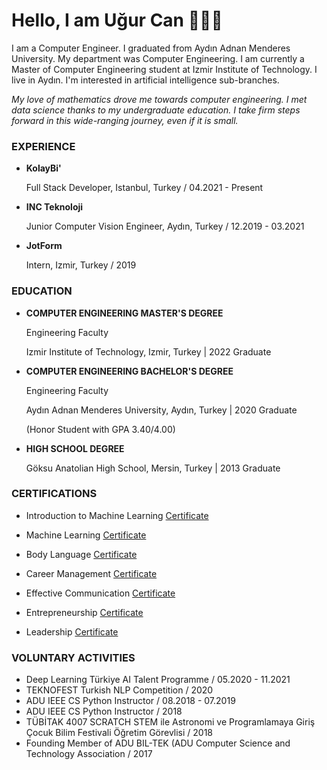 # Hello, I am Uğur Can 👨🏽‍💻

I am a Computer Engineer. I graduated from Aydın Adnan Menderes University. My department was Computer Engineering. I am currently a Master of Computer Engineering student at Izmir Institute of Technology. I live in Aydın. I'm interested in artificial intelligence sub-branches.

*My love of mathematics drove me towards computer engineering. I met data science thanks to my undergraduate education. I take firm steps forward in this wide-ranging journey, even if it is small.*

### EXPERIENCE

* **KolayBi'**

  Full Stack Developer, Istanbul, Turkey / 04.2021 - Present

* **INC Teknoloji**

  Junior Computer Vision Engineer, Aydın, Turkey / 12.2019 - 03.2021

* **JotForm**

  Intern, Izmir, Turkey / 2019
  
### EDUCATION

* **COMPUTER ENGINEERING MASTER'S DEGREE**

  Engineering Faculty
  
  Izmir Institute of Technology, Izmir, Turkey | 2022 Graduate
  
* **COMPUTER ENGINEERING BACHELOR'S DEGREE**
  
  Engineering Faculty
  
  Aydın Adnan Menderes University, Aydın, Turkey | 2020 Graduate
  
  (Honor Student with GPA 3.40/4.00)
  
* **HIGH SCHOOL DEGREE**

  Göksu Anatolian High School, Mersin, Turkey | 2013 Graduate
  
### CERTIFICATIONS

* Introduction to Machine Learning [Certificate](https://drive.google.com/file/d/1sVPzVhdvzlhtdAvQEbtRu2bUbYkHOUYv/view)

* Machine Learning [Certificate](https://drive.google.com/file/d/1hnhz0MGQeogAd-hBhKJQt8XzkPjBqPW7/view)

* Body Language [Certificate](https://drive.google.com/file/d/16NJwcwXskjSBYoq0NrrWhfbryHUM99v8/view)

* Career Management [Certificate](https://drive.google.com/file/d/1k7G8pYloX2F9ug8OoG1Q67-tlTWCu_uW/view)

* Effective Communication [Certificate](https://drive.google.com/file/d/1X4WYq1x2-8wOoO8p8Pc3OmBJccuGaOai/view)

* Entrepreneurship [Certificate](https://drive.google.com/file/d/1uMxJ81tdWHkMmpkk1gZPFQ988vue9zVP/view)

* Leadership [Certificate](https://drive.google.com/file/d/1neSc8SHZ7XfWf0cps3m2l5z3ql-qU50A/view)

### VOLUNTARY ACTIVITIES

* Deep Learning Türkiye AI Talent Programme / 05.2020 - 11.2021
* TEKNOFEST Turkish NLP Competition / 2020
* ADU IEEE CS Python Instructor / 08.2018 - 07.2019
* ADU IEEE CS Python Instructor / 2018
* TÜBİTAK 4007 SCRATCH STEM ile Astronomi ve Programlamaya Giriş Çocuk Bilim Festivali Öğretim Görevlisi / 2018
* Founding Member of ADU BIL-TEK (ADU Computer Science and Technology Association / 2017
